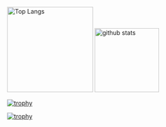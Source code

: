 <!--
**Hirota723/Hirota723** is a ✨ _special_ ✨ repository because its `README.md` (this file) appears on your GitHub profile.

Here are some ideas to get you started:

- 🔭 I’m currently working on ...
- 🌱 I’m currently learning ...
- 👯 I’m looking to collaborate on ...
- 🤔 I’m looking for help with ...
- 💬 Ask me about ...
- 📫 How to reach me: ...
- 😄 Pronouns: ...
- ⚡ Fun fact: ...
-->
<p align="left"> 
  <img alt="Top Langs" height="200px" src="https://github-readme-stats.vercel.app/api/top-langs/?username=Hirota723&show_icons=true&theme=onedark" />
  <img alt="github stats" height="150px" src="https://github-readme-stats.vercel.app/api?username=Hirota723&count_private=true&show_icons=true&show_icons=true&theme=onedark" />
</p>

[![trophy](https://github-profile-trophy.vercel.app/?username={名前}&theme=onedark&column=7
)](https://github.com/ryo-ma/github-profile-trophy)

</p>

[![trophy](https://github-profile-trophy.vercel.app/?username=Hirota723&theme=onedark&column=8
)](https://github.com/ryo-ma/github-profile-trophy)
